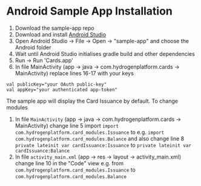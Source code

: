 # Android Sample App Installation

1. Download the sample-app repo
2. Download and install [Android Studio](https://developer.android.com/studio)
3. Open Android Studio -> File -> Open -> "sample-app" and choose the Android folder 
4. Wait until Android Studio initialises gradle build and other dependencies 
5. Run -> Run 'Cards.app'
6. In file MainActivity (app -> java -> com.hydrogenplatform.cards -> MainActivity) replace lines 16-17 with your keys
```
val publicKey="your OAuth public-key"
val appKey="your authenticated app-token"
```
The sample app will display the Card Issuance by default. To change modules
1. In file `MainActivity` (app -> java -> com.hydrogenplatform.cards -> MainActivity) change line 5 import `import com.hydrogenplatform.card_modules.Issuance` to e.g. `import com.hydrogenplatform.card_modules.Balance` and also change line 8 `private lateinit var cardIssuance:Issuance` to `private lateinit var cardIssuance:Balance`
2. In file `activity_main.xml` (app -> res -> layout -> activity_main.xml) change line 10 in the "Code" view e.g. from `com.hydrogenplatform.card_modules.Issuance` to `com.hydrogenplatform.card_modules.Balance`
